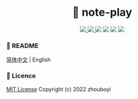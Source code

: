 <h1 align="center">📔 note-play</h1>

<p align="center">
<a target="_blank" href="https://github.com/zhouboyi1998/note-play"> 
<img src="https://img.shields.io/github/stars/zhouboyi1998/note-play?logo=github">
</a>
<a target="_blank" href="https://opensource.org/licenses/MIT"> 
<img src="https://img.shields.io/badge/license-MIT-red"> 
</a>
<img src="https://img.shields.io/badge/Java-11.0.26-crimson">
<img src="https://img.shields.io/badge/Scala-2.13.16-crimson">
<img src="https://img.shields.io/badge/SBT-1.10.1-black">
<img src="https://img.shields.io/badge/Play-3.0.6-brightener">
</p>

### 📖 README

[简体中文](./README.md) | English

### 📜 Licence

[MIT License](https://opensource.org/licenses/MIT) Copyright (c) 2022 zhouboyi
